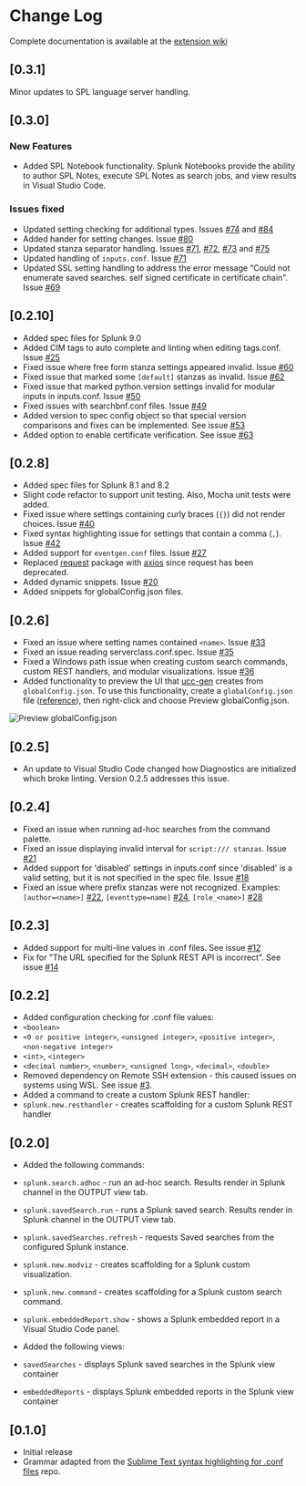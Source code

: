 # Change Log

Complete documentation is available at the [extension wiki](https://github.com/splunk/vscode-extension-splunk/wiki)

## [0.3.1]
Minor updates to SPL language server handling.

## [0.3.0]
### New Features
- Added SPL Notebook functionality.  Splunk Notebooks provide the ability to author SPL Notes, execute SPL Notes as search jobs, and view results in Visual Studio Code.

### Issues fixed
- Updated setting checking for additional types. Issues [#74](https://github.com/splunk/vscode-extension-splunk/issues/74) and [#84](https://github.com/splunk/vscode-extension-splunk/issues/84)
- Added hander for setting changes. Issue [#80](https://github.com/splunk/vscode-extension-splunk/issues/80) 
- Updated stanza separator handling. Issues [#71](https://github.com/splunk/vscode-extension-splunk/issues/71), [#72](https://github.com/splunk/vscode-extension-splunk/issues/72), [#73](https://github.com/splunk/vscode-extension-splunk/issues/73) and [#75](https://github.com/splunk/vscode-extension-splunk/issues/75)
- Updated handling of `inputs.conf`. Issue [#71](https://github.com/splunk/vscode-extension-splunk/issues/71)
- Updated SSL setting handling to address the error message “Could not enumerate saved searches. self signed certificate in certificate chain". Issue [#69](https://github.com/splunk/vscode-extension-splunk/issues/69)
 

## [0.2.10]
- Added spec files for Splunk 9.0
- Added CIM tags to auto complete and linting when editing tags.conf. Issue [#25](https://github.com/splunk/vscode-extension-splunk/issues/25)
- Fixed issue where free form stanza settings appeared invalid. Issue [#60](https://github.com/splunk/vscode-extension-splunk/issues/60)
- Fixed issue that marked some `[default]` stanzas as invalid. Issue [#62](https://github.com/splunk/vscode-extension-splunk/issues/62)
- Fixed issue that marked python.version settings invalid for modular inputs in inputs.conf. Issue [#50](https://github.com/splunk/vscode-extension-splunk/issues/50)
- Fixed issues with searchbnf.conf files. Issue [#49](https://github.com/splunk/vscode-extension-splunk/issues/49)
- Added version to spec config object so that special version comparisons and fixes can be implemented. See issue [#53](https://github.com/splunk/vscode-extension-splunk/issues/53)
- Added option to enable certificate verification. See issue [#63](https://github.com/splunk/vscode-extension-splunk/issues/63)

## [0.2.8]
- Added spec files for Splunk 8.1 and 8.2
- Slight code refactor to support unit testing. Also, Mocha unit tests were added.
- Fixed issue where settings containing curly braces (`{}`) did not render choices. Issue [#40](https://github.com/splunk/vscode-extension-splunk/issues/40)
- Fixed syntax highlighting issue for settings that contain a comma (`,`). Issue [#42](https://github.com/splunk/vscode-extension-splunk/issues/42)
- Added support for `eventgen.conf` files. Issue [#27](https://github.com/splunk/vscode-extension-splunk/issues/27)
- Replaced [request](https://www.npmjs.com/package/request) package with [axios](https://www.npmjs.com/package/axios) since request has been deprecated.
- Added dynamic snippets. Issue [#20](https://github.com/splunk/vscode-extension-splunk/issues/20)
- Added snippets for globalConfig.json files.

## [0.2.6]
- Fixed an issue where setting names contained `<name>`. Issue [#33](https://github.com/splunk/vscode-extension-splunk/issues/33)
- Fixed an issue reading serverclass.conf.spec. Issue [#35](https://github.com/splunk/vscode-extension-splunk/issues/35)
- Fixed a Windows path issue when creating custom search commands, custom REST handlers, and modular visualizations. Issue [#36](https://github.com/splunk/vscode-extension-splunk/issues/36)
- Added functionality to preview the UI that [ucc-gen](https://github.com/splunk/addonfactory-ucc-generator) creates from `globalConfig.json`. To use this functionality, create a `globalConfig.json` file ([reference](https://github.com/splunk/addonfactory-ucc-generator/blob/main/tests/data/globalConfig.json)), then right-click and choose Preview globalConfig.json.

![Preview globalConfig.json](https://raw.githubusercontent.com/wiki/splunk/vscode-extension-splunk/images/previewGlobalConfig.png)

## [0.2.5]
- An update to Visual Studio Code changed how Diagnostics are initialized which broke linting. Version 0.2.5 addresses this issue.

## [0.2.4]
- Fixed an issue when running ad-hoc searches from the command palette.
- Fixed an issue displaying invalid interval for `script:/// stanzas`. Issue [#21](https://github.com/splunk/vscode-extension-splunk/issues/21)
- Added support for 'disabled' settings in inputs.conf since 'disabled' is a valid setting, but it is not specified in the spec file. Issue [#18](https://github.com/splunk/vscode-extension-splunk/issues/18)
- Fixed an issue where prefix stanzas were not recognized. Examples: `[author=<name>]` [#22](https://github.com/splunk/vscode-extension-splunk/issues/22), `[eventtype=name]` [#24](https://github.com/splunk/vscode-extension-splunk/issues/24), `[role_<name>]` [#28](https://github.com/splunk/vscode-extension-splunk/issues/28)

## [0.2.3]
- Added support for multi-line values in .conf files. See issue [#12](https://github.com/splunk/vscode-extension-splunk/issues/12)
- Fix for "The URL specified for the Splunk REST API is incorrect". See issue [#14](https://github.com/splunk/vscode-extension-splunk/issues/14)

## [0.2.2]
- Added configuration checking for .conf file values:
- `<boolean>`
- `<0 or positive integer>`, `<unsigned integer>`, `<positive integer>`, `<non-negative integer>`
- `<int>`, `<integer>`
- `<decimal number>`, `<number>`, `<unsigned long>`, `<decimal>`, `<double>`
- Removed dependency on Remote SSH extension - this caused issues on systems using WSL. See issue [#3](https://github.com/splunk/vscode-extension-splunk/issues/3).
- Added a command to create a custom Splunk REST handler:
- `splunk.new.resthandler` - creates scaffolding for a custom Splunk REST handler

## [0.2.0]

- Added the following commands:
- `splunk.search.adhoc` - run an ad-hoc search. Results render in Splunk channel in the OUTPUT view tab.
- `splunk.savedSearch.run` - runs a Splunk saved search. Results render in Splunk channel in the OUTPUT view tab.
- `splunk.savedSearches.refresh` - requests Saved searches from the configured Splunk instance.
- `splunk.new.modviz` - creates scaffolding for a Splunk custom visualization.
- `splunk.new.command` - creates scaffolding for a Splunk custom search command.
- `splunk.embeddedReport.show` - shows a Splunk embedded report in a Visual Studio Code panel.

- Added the following views:
- `savedSearches` - displays Splunk saved searches in the Splunk view container
- `embeddedReports` - displays Splunk embedded reports in the Splunk view container


## [0.1.0]

- Initial release
- Grammar adapted from the [Sublime Text syntax highlighting for .conf files](https://github.com/shakeelmohamed/sublime-splunk-conf-highlighting) repo.
